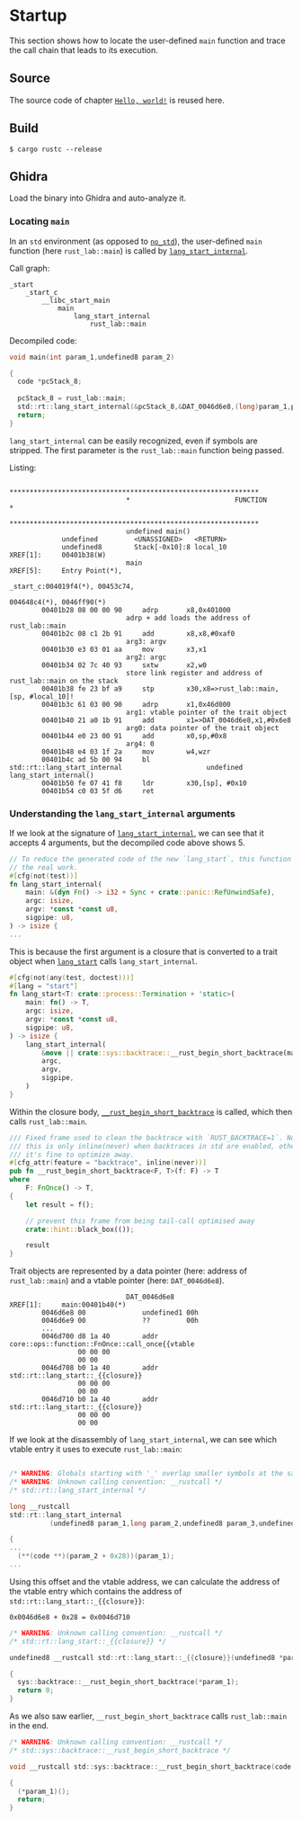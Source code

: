 # Startup

This section shows how to locate the user-defined `main` function and trace the call chain that leads to its execution.

## Source

The source code of chapter [`Hello, world!`](./hello-world.md) is reused here.

## Build

```
$ cargo rustc --release
```

## Ghidra

Load the binary into Ghidra and auto-analyze it.

### Locating `main`

In an `std` environment (as opposed to [`no_std`](https://docs.rust-embedded.org/book/intro/no-std.html)), the user-defined `main` function (here `rust_lab::main`) is called by [`lang_start_internal`](https://stdrs.dev/nightly/x86_64-unknown-linux-gnu/std/rt/fn.lang_start_internal.html).

Call graph:

```
_start
    _start_c
        __libc_start_main
            main
                lang_start_internal
                    rust_lab::main
```

Decompiled code:

```c
void main(int param_1,undefined8 param_2)

{
  code *pcStack_8;
  
  pcStack_8 = rust_lab::main;
  std::rt::lang_start_internal(&pcStack_8,&DAT_0046d6e8,(long)param_1,param_2,0);
  return;
}
```

`lang_start_internal` can be easily recognized, even if symbols are stripped. The first parameter is the `rust_lab::main` function being passed.

Listing:

```
                             **************************************************************
                             *                          FUNCTION                          *
                             **************************************************************
                             undefined main()
             undefined         <UNASSIGNED>   <RETURN>
             undefined8        Stack[-0x10]:8 local_10                                XREF[1]:     00401b38(W)  
                             main                                            XREF[5]:     Entry Point(*), 
                                                                                          _start_c:004019f4(*), 00453c74, 
                                                                                          004648c4(*), 0046ff90(*)  
        00401b28 08 00 00 90     adrp       x8,0x401000
                             adrp + add loads the address of rust_lab::main
        00401b2c 08 c1 2b 91     add        x8,x8,#0xaf0
                             arg3: argv
        00401b30 e3 03 01 aa     mov        x3,x1
                             arg2: argc
        00401b34 02 7c 40 93     sxtw       x2,w0
                             store link register and address of rust_lab::main on the stack
        00401b38 fe 23 bf a9     stp        x30,x8=>rust_lab::main,[sp, #local_10]!
        00401b3c 61 03 00 90     adrp       x1,0x46d000
                             arg1: vtable pointer of the trait object
        00401b40 21 a0 1b 91     add        x1=>DAT_0046d6e8,x1,#0x6e8
                             arg0: data pointer of the trait object
        00401b44 e0 23 00 91     add        x0,sp,#0x8
                             arg4: 0
        00401b48 e4 03 1f 2a     mov        w4,wzr
        00401b4c ad 5b 00 94     bl         std::rt::lang_start_internal                     undefined lang_start_internal()
        00401b50 fe 07 41 f8     ldr        x30,[sp], #0x10
        00401b54 c0 03 5f d6     ret
```

### Understanding the `lang_start_internal` arguments

If we look at the signature of [`lang_start_internal`](https://github.com/rust-lang/rust/blob/738c08b63c4f9e3ebdaec5eece7b6fbc354f6467/library/std/src/rt.rs#L152), we can see that it accepts 4 arguments, but the decompiled code above shows 5.

```rust
// To reduce the generated code of the new `lang_start`, this function is doing
// the real work.
#[cfg(not(test))]
fn lang_start_internal(
    main: &(dyn Fn() -> i32 + Sync + crate::panic::RefUnwindSafe),
    argc: isize,
    argv: *const *const u8,
    sigpipe: u8,
) -> isize {
...
```

This is because the first argument is a closure that is converted to a trait object when [`lang_start`](https://github.com/rust-lang/rust/blob/738c08b63c4f9e3ebdaec5eece7b6fbc354f6467/library/std/src/rt.rs#L199) calls `lang_start_internal`.

```rust
#[cfg(not(any(test, doctest)))]
#[lang = "start"]
fn lang_start<T: crate::process::Termination + 'static>(
    main: fn() -> T,
    argc: isize,
    argv: *const *const u8,
    sigpipe: u8,
) -> isize {
    lang_start_internal(
        &move || crate::sys::backtrace::__rust_begin_short_backtrace(main).report().to_i32(),
        argc,
        argv,
        sigpipe,
    )
}
```

Within the closure body, [`__rust_begin_short_backtrace`](https://github.com/rust-lang/rust/blob/738c08b63c4f9e3ebdaec5eece7b6fbc354f6467/library/std/src/sys/backtrace.rs#L148) is called, which then calls `rust_lab::main`.

```rust
/// Fixed frame used to clean the backtrace with `RUST_BACKTRACE=1`. Note that
/// this is only inline(never) when backtraces in std are enabled, otherwise
/// it's fine to optimize away.
#[cfg_attr(feature = "backtrace", inline(never))]
pub fn __rust_begin_short_backtrace<F, T>(f: F) -> T
where
    F: FnOnce() -> T,
{
    let result = f();

    // prevent this frame from being tail-call optimised away
    crate::hint::black_box(());

    result
}
```

Trait objects are represented by a data pointer (here: address of `rust_lab::main`) and a vtable pointer (here: `DAT_0046d6e8`).

```
                             DAT_0046d6e8                                    XREF[1]:     main:00401b40(*)  
        0046d6e8 00              undefined1 00h
        0046d6e9 00              ??         00h
        ...
        0046d700 d8 1a 40        addr       core::ops::function::FnOnce::call_once{{vtable
                 00 00 00 
                 00 00
        0046d708 b0 1a 40        addr       std::rt::lang_start::_{{closure}}
                 00 00 00 
                 00 00
        0046d710 b0 1a 40        addr       std::rt::lang_start::_{{closure}}
                 00 00 00 
                 00 00
```

If we look at the disassembly of `lang_start_internal`, we can see which vtable entry it uses to execute `rust_lab::main`:

```c

/* WARNING: Globals starting with '_' overlap smaller symbols at the same address */
/* WARNING: Unknown calling convention: __rustcall */
/* std::rt::lang_start_internal */

long __rustcall
std::rt::lang_start_internal
          (undefined8 param_1,long param_2,undefined8 param_3,undefined8 param_4,byte param_5)

{
...
  (**(code **)(param_2 + 0x28))(param_1);
...
```

Using this offset and the vtable address, we can calculate the address of the vtable entry which contains the address of `std::rt::lang_start::_{{closure}}`:

```
0x0046d6e8 + 0x28 = 0x0046d710
```

```c
/* WARNING: Unknown calling convention: __rustcall */
/* std::rt::lang_start::_{{closure}} */

undefined8 __rustcall std::rt::lang_start::_{{closure}}(undefined8 *param_1)

{
  sys::backtrace::__rust_begin_short_backtrace(*param_1);
  return 0;
}
```

As we also saw earlier, `__rust_begin_short_backtrace` calls `rust_lab::main` in the end.

```c
/* WARNING: Unknown calling convention: __rustcall */
/* std::sys::backtrace::__rust_begin_short_backtrace */

void __rustcall std::sys::backtrace::__rust_begin_short_backtrace(code *param_1)

{
  (*param_1)();
  return;
}
```
